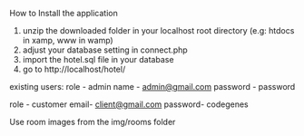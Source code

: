 How to Install the application
1. unzip the downloaded folder in your localhost root directory (e.g: htdocs in xamp, www in wamp) 
2. adjust your database setting in connect.php
3. import the hotel.sql file in your database
4. go to  http://localhost/hotel/   


existing users:
role - admin
	name - admin@gmail.com
	password - password

role - customer
	email- client@gmail.com
	password- codegenes


Use room images from the img/rooms folder